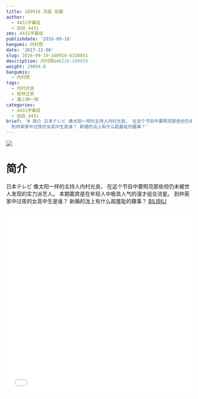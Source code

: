 ```yaml
---
title: 160916 流星 前篇
author:
  - 4431字幕组
  - 叔叔_4431
zmz: 4431字幕组
publishdate: '2016-09-16'
bangumi: 内村照
date: '2017-11-06'
slug: 2016-09-19-160916-6338851
description: 内村照&#8226;160916
weight: 28894.0
bangumis:
  - 内村照
tags:
  - 内村光良
  - 若林正恭
  - 瀧上伸一郎
categories:
  - 4431字幕组
  - 叔叔_4431
brief: '# 简介 日本テレビ 像太阳一样的主持人内村光良， 在这个节目中要照亮那些但仍未被世人发现的实力派艺人。 本期嘉宾是在年轻人中极具人气的漫才组合流星。
  到仲英家中过夜的女高中生是谁？ 新婚的泷上有什么超羞耻的趣事？'
---
```

![](https://i.imgur.com/86uksxD.png)
# 简介  
日本テレビ 像太阳一样的主持人内村光良，
在这个节目中要照亮那些但仍未被世人发现的实力派艺人。
本期嘉宾是在年轻人中极具人气的漫才组合流星。
到仲英家中过夜的女高中生是谁？
新婚的泷上有什么超羞耻的趣事？
  [BILIBILI](https://www.bilibili.com/video/av6338851/)

  <iframe src="//www.bilibili.com/blackboard/player.html?aid=6338851" width="100%" height="500" frameborder="0" allowfullscreen="allowfullscreen"></iframe>
